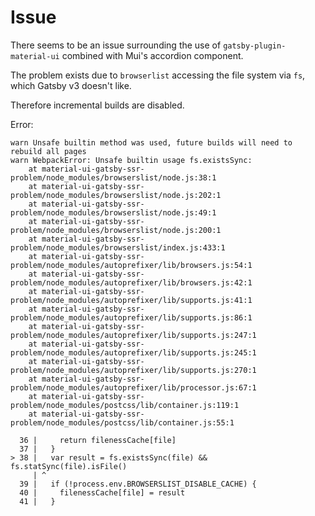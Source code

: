 # Issue

There seems to be an issue surrounding the use of `gatsby-plugin-material-ui` combined with Mui's accordion component.

The problem exists due to `browserlist` accessing the file system via `fs`, which Gatsby v3 doesn't like.

Therefore incremental builds are disabled.

Error:

```
warn Unsafe builtin method was used, future builds will need to rebuild all pages
warn WebpackError: Unsafe builtin usage fs.existsSync:
    at material-ui-gatsby-ssr-problem/node_modules/browserslist/node.js:38:1
    at material-ui-gatsby-ssr-problem/node_modules/browserslist/node.js:202:1
    at material-ui-gatsby-ssr-problem/node_modules/browserslist/node.js:49:1
    at material-ui-gatsby-ssr-problem/node_modules/browserslist/node.js:200:1
    at material-ui-gatsby-ssr-problem/node_modules/browserslist/index.js:433:1
    at material-ui-gatsby-ssr-problem/node_modules/autoprefixer/lib/browsers.js:54:1
    at material-ui-gatsby-ssr-problem/node_modules/autoprefixer/lib/browsers.js:42:1
    at material-ui-gatsby-ssr-problem/node_modules/autoprefixer/lib/supports.js:41:1
    at material-ui-gatsby-ssr-problem/node_modules/autoprefixer/lib/supports.js:86:1
    at material-ui-gatsby-ssr-problem/node_modules/autoprefixer/lib/supports.js:247:1
    at material-ui-gatsby-ssr-problem/node_modules/autoprefixer/lib/supports.js:245:1
    at material-ui-gatsby-ssr-problem/node_modules/autoprefixer/lib/supports.js:270:1
    at material-ui-gatsby-ssr-problem/node_modules/autoprefixer/lib/processor.js:67:1
    at material-ui-gatsby-ssr-problem/node_modules/postcss/lib/container.js:119:1
    at material-ui-gatsby-ssr-problem/node_modules/postcss/lib/container.js:55:1

  36 |     return filenessCache[file]
  37 |   }
> 38 |   var result = fs.existsSync(file) && fs.statSync(file).isFile()
     | ^
  39 |   if (!process.env.BROWSERSLIST_DISABLE_CACHE) {
  40 |     filenessCache[file] = result
  41 |   }
```

